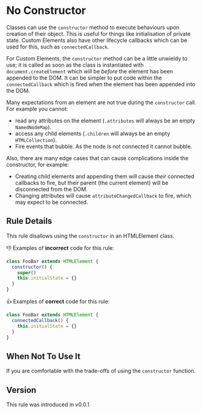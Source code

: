 # No Constructor

Classes can use the `constructor` method to execute behaviours upon creation of their object. This is useful for things like initialisation of private state. Custom Elements also have other lifecycle callbacks which can be used for this, such as `connectedCallback`.

For Custom Elements, the `constructor` method can be a little unwieldy to use; it is called as soon as the class is instantiated with `document.createElement` which will be _before_ the element has been appended to the DOM. It can be simpler to put code within the `connectedCallback` which is fired when the element has been appended into the DOM.

Many expectations from an element are not true during the `constructor` call. For example you cannot:

 - read any attributes on the element (`.attributes` will always be an empty `NamedNodeMap`).
 - access any child elements (`.children` will always be an empty `HTMLCollection`).
 - Fire events that bubble. As the node is not connected it cannot bubble.

Also, there are many edge cases that can cause complications inside the constructor, for example:

 - Creating child elements and appending them will cause _their_ connected callbacks to fire, but their parent (the current element) will be disconnected from the DOM.
 - Changing attributes will cause `attributeChangedCallback` to fire, which may expect to be connected.

## Rule Details

This rule disallows using the `constructor` in an HTMLElement class.

👎 Examples of **incorrect** code for this rule:

```js
class FooBar extends HTMLElement {
  constructor() {
    super()
    this.initialState = {}
  }
}
```

👍 Examples of **correct** code for this rule:

```js
class FooBar extends HTMLElement {
  connectedCallback() {
    this.initialState = {}
  }
}
```

## When Not To Use It

If you are comfortable with the trade-offs of using the `constructor` function.

## Version

This rule was introduced in v0.0.1
